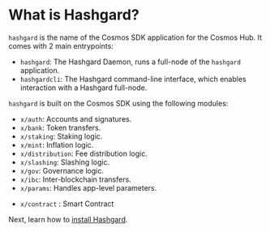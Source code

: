 # What is Hashgard?

`hashgard` is the name of the Cosmos SDK application for the Cosmos Hub. It comes with 2 main entrypoints:

- `hashgard`: The Hashgard Daemon, runs a full-node of the `hashgard` application.
- `hashgardcli`: The Hashgard command-line interface, which enables interaction with a Hashgard full-node.

`hashgard` is built on the Cosmos SDK using the following modules:

- `x/auth`: Accounts and signatures.
- `x/bank`: Token transfers.
- `x/staking`: Staking logic.
- `x/mint`: Inflation logic.
- `x/distribution`: Fee distribution logic.
- `x/slashing`: Slashing logic.
- `x/gov`: Governance logic.
- `x/ibc`: Inter-blockchain transfers.
- `x/params`: Handles app-level parameters.
+ `x/contract` : Smart Contract

Next, learn how to [install Hashgard](./installation.md).
